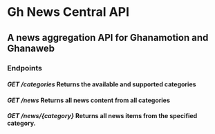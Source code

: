 # Gh News Central API
## A news aggregation API for Ghanamotion and Ghanaweb

### Endpoints
#### _GET /categories_ Returns the available and supported categories
#### _GET /news_ Returns all news content from all categories
#### _GET /news/{category}_ Returns all news items from the specified category.
